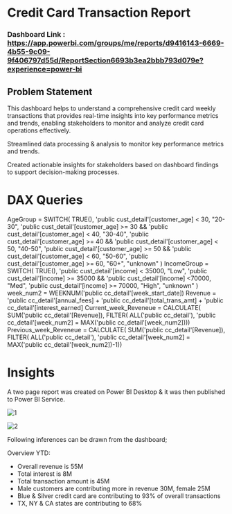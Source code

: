 # Credit Card Transaction Report

### Dashboard Link : https://app.powerbi.com/groups/me/reports/d9416143-6669-4b55-9c09-9f406797d55d/ReportSection6693b3ea2bbb793d079e?experience=power-bi

## Problem Statement

This dashboard helps to understand a comprehensive credit card weekly transactions that provides real-time insights into key performance metrics and trends, enabling stakeholders to monitor and analyze credit card operations effectively.

Streamlined data processing & analysis to monitor key performance metrics and trends.

Created actionable insights for stakeholders based on dashboard findings to support decision-making processes.


# DAX Queries

AgeGroup = SWITCH(
TRUE(),
'public cust_detail'[customer_age] < 30, "20-30",
'public cust_detail'[customer_age] >= 30 && 'public cust_detail'[customer_age] < 40, "30-40",
'public cust_detail'[customer_age] >= 40 && 'public cust_detail'[customer_age] < 50, "40-50",
'public cust_detail'[customer_age] >= 50 && 'public cust_detail'[customer_age] < 60, "50-60",
'public cust_detail'[customer_age] >= 60, "60+",
"unknown"
)
IncomeGroup = SWITCH(
TRUE(),
'public cust_detail'[income] < 35000, "Low",
'public cust_detail'[income] >= 35000 && 'public cust_detail'[income] <70000, "Med",
'public cust_detail'[income] >= 70000, "High",
"unknown"
)
week_num2 = WEEKNUM('public cc_detail'[week_start_date])
Revenue = 'public cc_detail'[annual_fees] + 'public cc_detail'[total_trans_amt] + 'public cc_detail'[interest_earned]
Current_week_Reveneue = CALCULATE(
SUM('public cc_detail'[Revenue]),
FILTER(
ALL('public cc_detail'),
'public cc_detail'[week_num2] = MAX('public cc_detail'[week_num2])))
Previous_week_Reveneue = CALCULATE(
SUM('public cc_detail'[Revenue]),
FILTER(
ALL('public cc_detail'),
'public cc_detail'[week_num2] = MAX('public cc_detail'[week_num2])-1))

# Insights

A two page report was created on Power BI Desktop & it was then published to Power BI Service.

![1](https://github.com/Arunima221994/Credit-Card-Transaction-Report/assets/154328968/07b8a031-757e-4dc7-a110-995b494247ca)



![2](https://github.com/Arunima221994/Credit-Card-Transaction-Report/assets/154328968/e362ca77-b4fb-4487-b7aa-4a5d65514654)

Following inferences can be drawn from the dashboard;


Overview YTD:

- Overall revenue is 55M
- Total interest is 8M
- Total transaction amount is 45M
- Male customers are contributing more in revenue 30M, female 25M
- Blue & Silver credit card are contributing to 93% of overall transactions
- TX, NY & CA states are contributing to 68%
